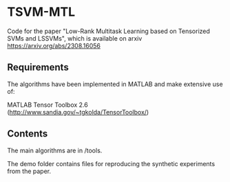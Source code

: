 # TSVM-MTL
Code for the paper "Low-Rank Multitask Learning based on Tensorized SVMs and LSSVMs", which is available on arxiv https://arxiv.org/abs/2308.16056


## Requirements

The algorithms have been implemented in MATLAB and make extensive use of:

MATLAB Tensor Toolbox 2.6 (http://www.sandia.gov/~tgkolda/TensorToolbox/)


## Contents
The main algorithms are in /tools. 

The demo folder contains files for reproducing the synthetic experiments from the paper.





